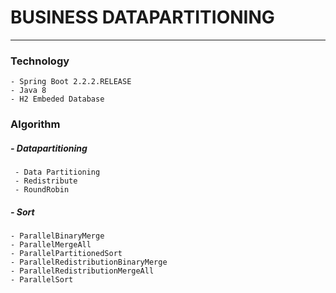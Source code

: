 # BUSINESS DATAPARTITIONING


------------

### Technology

````
- Spring Boot 2.2.2.RELEASE
- Java 8
- H2 Embeded Database
````

### Algorithm 
##### - Datapartitioning
````
 - Data Partitioning
 - Redistribute
 - RoundRobin

`````

##### - Sort

````
- ParallelBinaryMerge
- ParallelMergeAll
- ParallelPartitionedSort
- ParallelRedistributionBinaryMerge
- ParallelRedistributionMergeAll
- ParallelSort

````
